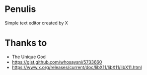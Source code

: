 # Penulis
Simple text editor created by X


# Thanks to
* The Unique God
* https://gist.github.com/whosaysni/5733660
* https://www.x.org/releases/current/doc/libX11/libX11/libX11.html

